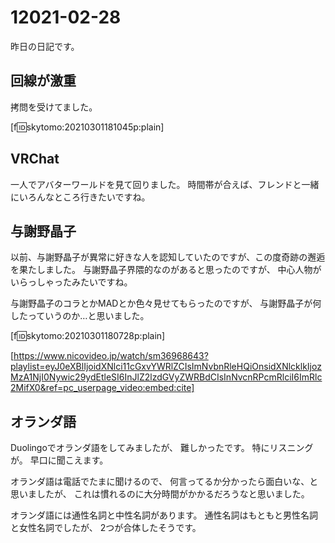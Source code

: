 # 12021-02-28

昨日の日記です。

## 回線が激重

拷問を受けてました。

[f:id:skytomo:20210301181045p:plain]

## VRChat

一人でアバターワールドを見て回りました。
時間帯が合えば、フレンドと一緒にいろんなところ行きたいですね。

## 与謝野晶子

以前、与謝野晶子が異常に好きな人を認知していたのですが、この度奇跡の邂逅を果たしました。
与謝野晶子界隈的なのがあると思ったのですが、
中心人物がいらっしゃったみたいですね。

与謝野晶子のコラとかMADとか色々見せてもらったのですが、
与謝野晶子が何したっていうのか…と思いました。

[f:id:skytomo:20210301180728p:plain]

[https://www.nicovideo.jp/watch/sm36968643?playlist=eyJ0eXBlIjoidXNlci11cGxvYWRlZCIsImNvbnRleHQiOnsidXNlcklkIjozMzA1NjI0Nywic29ydEtleSI6InJlZ2lzdGVyZWRBdCIsInNvcnRPcmRlciI6ImRlc2MifX0&ref=pc_userpage_video:embed:cite]

## オランダ語

Duolingoでオランダ語をしてみましたが、
難しかったです。
特にリスニングが。
早口に聞こえます。

オランダ語は電話でたまに聞けるので、
何言ってるか分かったら面白いな、と思いましたが、
これは慣れるのに大分時間がかかるだろうなと思いました。

オランダ語には通性名詞と中性名詞があります。
通性名詞はもともと男性名詞と女性名詞でしたが、
2つが合体したそうです。
